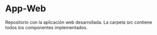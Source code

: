 # App-Web

Repositorio con la aplicación web desarrollada. La carpeta src contiene todos los componentes implementados.

